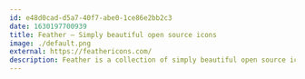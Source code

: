```yaml
---
id: e48d0cad-d5a7-40f7-abe0-1ce86e2bb2c3
date: 1630197700939
title: Feather – Simply beautiful open source icons
image: ./default.png
external: https://feathericons.com/
description: Feather is a collection of simply beautiful open source icons. Each icon is designed on a 24x24 grid with an emphasis on simplicity, consistency and readability.
---
```

